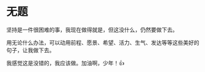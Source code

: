 # 无题

坚持是一件很困难的事，我现在做得就是，但这没什么，仍然要做下去。

用无论什么办法，可以动用前程、愿景、希望、活力、生气、发达等等这些美好的句子，让我做下去。

我感觉这是没错的，我应该做。加油啊，少年！👍
